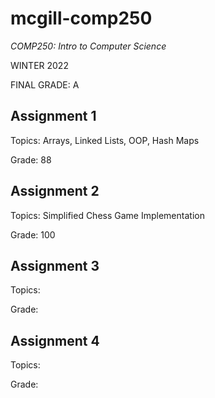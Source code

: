 # mcgill-comp250
*COMP250: Intro to Computer Science*

WINTER 2022

FINAL GRADE: A

## Assignment 1
Topics: Arrays, Linked Lists, OOP, Hash Maps

Grade: 88

## Assignment 2
Topics: Simplified Chess Game Implementation

Grade: 100

## Assignment 3
Topics:

Grade: 

## Assignment 4
Topics:

Grade: 



